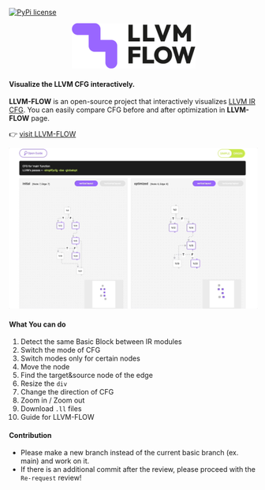 [![PyPi license](https://badgen.net/pypi/license/pip/)](https://pypi.org/project/pip/)

<p align="center">
  <img width="251" height="92" src="src/images/logo.png">
</p>

#### Visualize the LLVM CFG interactively.

<b>LLVM-FLOW</b> is an open-source project that interactively visualizes [LLVM IR CFG](https://flang.llvm.org/docs/ControlFlowGraph.html).
You can easily compare CFG before and after optimization in <b>LLVM-FLOW</b> page.

👉 [visit LLVM-FLOW](https://llvmflow.kc-ml2.com/)

![example](src/gif/example.gif)

#### What You can do

1. Detect the same Basic Block between IR modules
2. Switch the mode of CFG
3. Switch modes only for certain nodes
4. Move the node
5. Find the target&source node of the edge
6. Resize the `div`
7. Change the direction of CFG
8. Zoom in / Zoom out
9. Download `.ll` files
10. Guide for LLVM-FLOW

#### Contribution

- Please make a new branch instead of the current basic branch (ex. main) and work on it.
- If there is an additional commit after the review, please proceed with the `Re-request` review!

